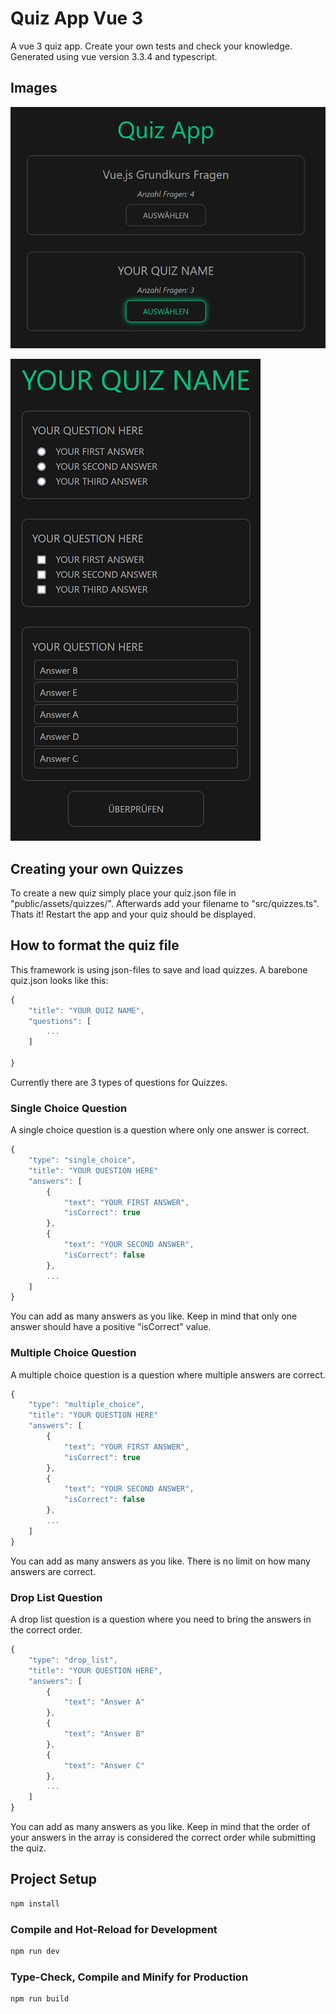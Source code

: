 # Quiz App Vue 3

A vue 3 quiz app. Create your own tests and check your knowledge.
Generated using vue version 3.3.4 and typescript.

## Images

![Home](https://github.com/Flashrex/quiz-app/blob/master/public/assets/images/home.png?raw=true)

![Quiz](https://github.com/Flashrex/quiz-app/blob/master/public/assets/images/quiz.png?raw=true)

## Creating your own Quizzes

To create a new quiz simply place your quiz.json file in "public/assets/quizzes/". 
Afterwards add your filename to "src/quizzes.ts".
Thats it! Restart the app and your quiz should be displayed.

## How to format the quiz file

This framework is using json-files to save and load quizzes.
A barebone quiz.json looks like this:

```js
{
    "title": "YOUR QUIZ NAME",
    "questions": [
        ...
    ]

}
```

Currently there are 3 types of questions for Quizzes.

### Single Choice Question
A single choice question is a question where only one answer is correct.

```js
{
    "type": "single_choice",
    "title": "YOUR QUESTION HERE"
    "answers": [
        {
            "text": "YOUR FIRST ANSWER",
            "isCorrect": true
        },
        {
            "text": "YOUR SECOND ANSWER",
            "isCorrect": false
        },
        ...
    ]
}
```

You can add as many answers as you like. Keep in mind that only one answer should have a positive "isCorrect" value.

### Multiple Choice Question
A multiple choice question is a question where multiple answers are correct.

```js
{
    "type": "multiple_choice",
    "title": "YOUR QUESTION HERE"
    "answers": [
        {
            "text": "YOUR FIRST ANSWER",
            "isCorrect": true
        },
        {
            "text": "YOUR SECOND ANSWER",
            "isCorrect": false
        },
        ...
    ]
}
```

You can add as many answers as you like.
There is no limit on how many answers are correct.

### Drop List Question
A drop list question is a question where you need to bring the answers in the correct order.

```js
{
    "type": "drop_list",
    "title": "YOUR QUESTION HERE",
    "answers": [
        {
            "text": "Answer A"
        },
        {
            "text": "Answer B"
        },
        {
            "text": "Answer C"
        },
        ...
    ]
}
```

You can add as many answers as you like. 
Keep in mind that the order of your answers in the array is considered the correct order while submitting the quiz.

## Project Setup

```sh
npm install
```

### Compile and Hot-Reload for Development

```sh
npm run dev
```

### Type-Check, Compile and Minify for Production

```sh
npm run build
```
